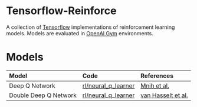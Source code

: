 # Tensorflow-Reinforce
A collection of [Tensorflow](https://www.tensorflow.org) implementations of reinforcement learning models. Models are evaluated in [OpenAI Gym](https://gym.openai.com) environments.

Models
======
| Model          | Code           | References  |
|:-------------  |:-------------- |:------------|
| Deep Q Network | [rl/neural_q_learner](https://github.com/yukezhu/tensorflow-reinforce/blob/master/rl/neural_q_learner.py) | [Mnih et al.](http://www.nature.com/nature/journal/v518/n7540/full/nature14236.html) |
| Double Deep Q Network | [rl/neural_q_learner](https://github.com/yukezhu/tensorflow-reinforce/blob/master/rl/neural_q_learner.py) | [van Hasselt et al.](http://arxiv.org/abs/1509.06461) |
